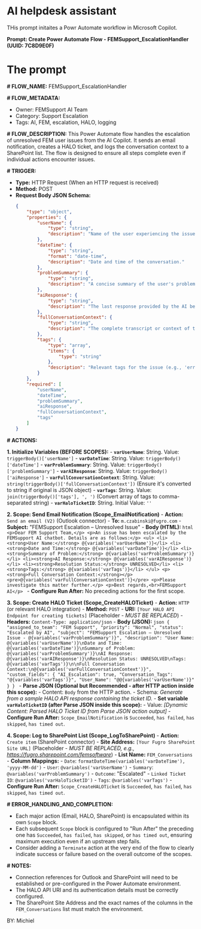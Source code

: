 # AI helpdesk assistant
THis prompt initaites a Powr Automate workflow in Microsoft Copilot.

**Prompt: Create Power Automate Flow - FEMSupport_EscalationHandler (UUID: 7C8D9E0F)**

# The prompt


**# FLOW_NAME:** FEMSupport_EscalationHandler

**# FLOW_METADATA:**
- Owner: FEMSupport AI Team
- Category: Support Escalation
- Tags: AI, FEM, escalation, HALO, logging

**# FLOW_DESCRIPTION:**
This Power Automate flow handles the escalation of unresolved FEM user issues from the AI Copilot. It sends an email notification, creates a HALO ticket, and logs the conversation context to a SharePoint list. The flow is designed to ensure all steps complete even if individual actions encounter issues.

**# TRIGGER:**
- **Type:** HTTP Request (When an HTTP request is received)
- **Method:** POST
- **Request Body JSON Schema:**
    ```json
    {
        "type": "object",
        "properties": {
            "userName": {
                "type": "string",
                "description": "Name of the user experiencing the issue."
            },
            "dateTime": {
                "type": "string",
                "format": "date-time",
                "description": "Date and time of the conversation."
            },
            "problemSummary": {
                "type": "string",
                "description": "A concise summary of the user's problem."
            },
            "aiResponse": {
                "type": "string",
                "description": "The last response provided by the AI before escalation."
            },
            "fullConversationContext": {
                "type": "string",
                "description": "The complete transcript or context of the conversation, preferably in JSON string format."
            },
            "tags": {
                "type": "array",
                "items": {
                    "type": "string"
                },
                "description": "Relevant tags for the issue (e.g., 'error_409', 'booking_issue')."
            }
        },
        "required": [
            "userName",
            "dateTime",
            "problemSummary",
            "aiResponse",
            "fullConversationContext",
            "tags"
        ]
    }
    ```

**# ACTIONS:**

**1. Initialize Variables (BEFORE SCOPES):**
    - **`varUserName`**: String. Value: `triggerBody()['userName']`
    - **`varDateTime`**: String. Value: `triggerBody()['dateTime']`
    - **`varProblemSummary`**: String. Value: `triggerBody()['problemSummary']`
    - **`varAIResponse`**: String. Value: `triggerBody()['aiResponse']`
    - **`varFullConversationContext`**: String. Value: `string(triggerBody()['fullConversationContext'])` (Ensure it's converted to string if original is JSON object)
    - **`varTags`**: String. Value: `join(triggerBody()['tags'], ', ')` (Convert array of tags to comma-separated string)
    - **`varHaloTicketID`**: String. Initial Value: `''`

**2. Scope: Send Email Notification (Scope_EmailNotification)**
    - **Action:** `Send an email (V2)` (Outlook connector)
    - **To:** `m.czabinski@fugro.com`
    - **Subject:** "FEMSupport Escalation – Unresolved Issue"
    - **Body (HTML):**
        ```html
        <p>Dear FEM Support Team,</p>
        <p>An issue has been escalated by the FEMSupport AI chatbot. Details are as follows:</p>
        <ul>
            <li><strong>User Name:</strong> @{variables('varUserName')}</li>
            <li><strong>Date and Time:</strong> @{variables('varDateTime')}</li>
            <li><strong>Summary of Problem:</strong> @{variables('varProblemSummary')}</li>
            <li><strong>AI Response:</strong> @{variables('varAIResponse')}</li>
            <li><strong>Resolution Status:</strong> UNRESOLVED</li>
            <li><strong>Tags:</strong> @{variables('varTags')}</li>
        </ul>
        <p><strong>Full Conversation Context:</strong></p>
        <pre>@{variables('varFullConversationContext')}</pre>
        <p>Please investigate this matter further.</p>
        <p>Best regards,<br>FEMSupport AI</p>
        ```
    - **Configure Run After:** No preceding actions for the first scope.

**3. Scope: Create HALO Ticket (Scope_CreateHALOTicket)**
    - **Action:** `HTTP` (or relevant HALO integration)
    - **Method:** `POST`
    - **URI:** `[Your HALO API Endpoint for creating tickets]` (Placeholder - *MUST BE REPLACED*)
    - **Headers:** `Content-Type: application/json`
    - **Body (JSON):**
        ```json
        {
            "assigned_to_team": "FEM Support",
            "priority": "Normal",
            "status": "Escalated by AI",
            "subject": "FEMSupport Escalation – Unresolved Issue - @{variables('varProblemSummary')}",
            "description": "User Name: @{variables('varUserName')}\nDate and Time: @{variables('varDateTime')}\nSummary of Problem: @{variables('varProblemSummary')}\nAI Response: @{variables('varAIResponse')}\nResolution Status: UNRESOLVED\nTags: @{variables('varTags')}\n\nFull Conversation Context:\n@{variables('varFullConversationContext')}",
            "custom_fields": {
                "AI_Escalation": true,
                "Conversation_Tags": "@{variables('varTags')}",
                "User_Name": "@@{variables('varUserName')}"
            }
        }
        ```
    - **Parse JSON (Optional but Recommended - after HTTP action inside this scope):**
        - Content: `Body` from the HTTP action.
        - Schema: *Generate from a sample HALO API response containing the ticket ID.*
    - **Set variable `varHaloTicketID` (after Parse JSON inside this scope):**
        - Value: *[Dynamic Content: Parsed HALO Ticket ID from Parse JSON action output]*
    - **Configure Run After:** `Scope_EmailNotification` is `Succeeded`, `has failed`, `has skipped`, `has timed out`.

**4. Scope: Log to SharePoint List (Scope_LogToSharePoint)**
    - **Action:** `Create item` (SharePoint connector)
    - **Site Address:** `[Your Fugro SharePoint Site URL]` (Placeholder - *MUST BE REPLACED, e.g., https://fugro.sharepoint.com/femsoftware*)
    - **List Name:** `FEM_Conversations`
    - **Column Mappings:**
        - `Date`: `formatDateTime(variables('varDateTime'), 'yyyy-MM-dd')`
        - `User`: `@variables('varUserName')`
        - `Summary`: `@variables('varProblemSummary')`
        - `Outcome`: "Escalated"
        - `Linked Ticket ID`: `@variables('varHaloTicketID')`
        - `Tags`: `@variables('varTags')`
    - **Configure Run After:** `Scope_CreateHALOTicket` is `Succeeded`, `has failed`, `has skipped`, `has timed out`.

**# ERROR_HANDLING_AND_COMPLETION:**
- Each major action (Email, HALO, SharePoint) is encapsulated within its own `Scope` block.
- Each subsequent `Scope` block is configured to "Run After" the preceding one has `Succeeded`, `has failed`, `has skipped`, or `has timed out`, ensuring maximum execution even if an upstream step fails.
- Consider adding a `Terminate` action at the very end of the flow to clearly indicate success or failure based on the overall outcome of the scopes.

**# NOTES:**
- Connection references for Outlook and SharePoint will need to be established or pre-configured in the Power Automate environment.
- The HALO API URI and its authentication details must be correctly configured.
- The SharePoint Site Address and the exact names of the columns in the `FEM_Conversations` list must match the environment.

BY: Michiel
